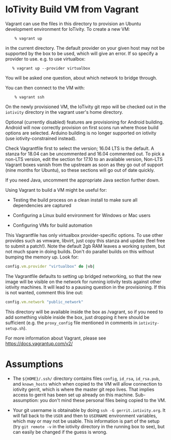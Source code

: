 IoTivity Build VM from Vagrant
==============================

Vagrant can use the files in this directory to provision an Ubuntu
development environment for IoTivity.  To create a new VM:

```
    % vagrant up
```

in the current directory.  The default provider on your given host
may not be supported by the box to be used, which will give an error.
If so specify a provider to use. e.g. to use virtualbox:

```
   % vagrant up --provider virtualbox
```

You will be asked one question, about which network to bridge
through.

You can then connect to the VM with:

```
    % vagrant ssh
```

On the newly provisioned VM, the IoTivity git repo will be checked out
in the `iotivity` directory in the vagrant user's home directory.

Optional (currently disabled) features are provisioning for Android
building. Android will now correctly provision on first scons run where
those build options are selected. Arduino building is no longer supported
on iotivity (use iotivity-constrained instead).

Check Vagrantfile first to select the version; 16.04 LTS is the default.
A stanza for 18.04 can be uncommented and 16.04 commented out.  To pick
a non-LTS version, edit the section for 17.10 to an available version,
Non-LTS Vagrant boxes vanish from the upstream as soon as they go out
of support (nine months for Ubuntu), so these sections will go out of
date quickly.

If you need Java, uncomment the appropriate Java section further down.

Using Vagrant to build a VM might be useful for:

* Testing the build process on a clean install to make sure all dependencies
  are captured

* Configuring a Linux build environment for Windows or Mac users

* Configuring VMs for build automation

This Vagrantfile has only virtualbox provider-specific options. To use
other provides such as vmware, libvirt, just copy this stanza and
update (feel free to submit a patch!).  Note the default 2gb RAM
leaves a working system, but not much spare in doing builds. Don't
do parallel builds on this without bumping the memory up. Look for:

```ruby
config.vm.provider "virtualbox" do |vb|
```

The Vagrantfile defaults to setting up bridged networking, so that the
new image will be visible on the network for running iotivity tests
against other iotivity machines. It will lead to a pausing question in
the provisioning. If this is not wanted, comment this line out:

```ruby
config.vm.network "public_network"
```

This directory will be available inside the box as /vagrant, so if
you need to add something visible inside the box, just dropping it
here should be sufficient (e.g. the `proxy_config` file mentioned in
comments in `iotivity-setup.sh`).

For more information about Vagrant, please see https://docs.vagrantup.com/v2/

Assumptions
===========

* The `${HOME}/.ssh/` directory contains files `config`, `id_rsa`, `id_rsa.pub`,
  and `known_hosts` which when copied to the VM will allow connection to
  iotivity gerrit, which is where the master git repo lives. That implies
  access to gerrit has been set up already on this machine.  Sub-assumption:
  you don't mind these personal files being copied to the VM.

* Your git username is obtainable by doing `ssh -G gerrit.iotivity.org`.
  It will fall back to the `USER` and then to `USERNAME` environment variables,
  which may or may not be usable.  This information is part of the setup
  (try `git remote -v` in the iotivity directory in the running box to see),
  but can easily be changed if the guess is wrong.

